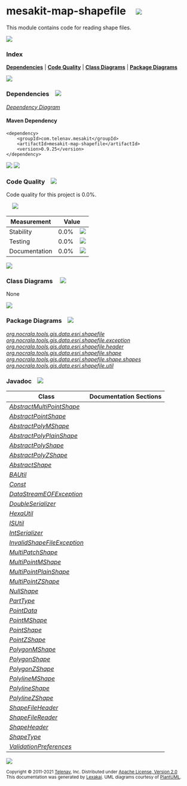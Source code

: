 [//]: # (start-user-text)



[//]: # (end-user-text)

# mesakit-map-shapefile &nbsp;&nbsp; <img src="https://telenav.github.io/telenav-assets/images/icons/gears-32.png" srcset="https://telenav.github.io/telenav-assets/images/icons/gears-32-2x.png 2x"/>

This module contains code for reading shape files.

<img src="https://telenav.github.io/telenav-assets/images/separators/horizontal-line-512.png" srcset="https://telenav.github.io/telenav-assets/images/separators/horizontal-line-512-2x.png 2x"/>

### Index



[**Dependencies**](#dependencies) | [**Code Quality**](#code-quality) | [**Class Diagrams**](#class-diagrams) | [**Package Diagrams**](#package-diagrams)

<img src="https://telenav.github.io/telenav-assets/images/separators/horizontal-line-512.png" srcset="https://telenav.github.io/telenav-assets/images/separators/horizontal-line-512-2x.png 2x"/>

### Dependencies <a name="dependencies"></a> &nbsp;&nbsp; <img src="https://telenav.github.io/telenav-assets/images/icons/dependencies-32.png" srcset="https://telenav.github.io/telenav-assets/images/icons/dependencies-32-2x.png 2x"/>

[*Dependency Diagram*](https://www.mesakit.org/0.9.25/lexakai/mesakit/mesakit-map/shapefile/documentation/diagrams/dependencies.svg)

#### Maven Dependency

    <dependency>
        <groupId>com.telenav.mesakit</groupId>
        <artifactId>mesakit-map-shapefile</artifactId>
        <version>0.9.25</version>
    </dependency>

<img src="https://telenav.github.io/telenav-assets/images/separators/horizontal-line-128.png" srcset="https://telenav.github.io/telenav-assets/images/separators/horizontal-line-128-2x.png 2x"/>

[//]: # (start-user-text)



[//]: # (end-user-text)

<img src="https://telenav.github.io/telenav-assets/images/separators/horizontal-line-128.png" srcset="https://telenav.github.io/telenav-assets/images/separators/horizontal-line-128-2x.png 2x"/>

### Code Quality <a name="code-quality"></a> &nbsp;&nbsp; <img src="https://telenav.github.io/telenav-assets/images/icons/ruler-32.png" srcset="https://telenav.github.io/telenav-assets/images/icons/ruler-32-2x.png 2x"/>

Code quality for this project is 0.0%.  
  
&nbsp; &nbsp; <img src="https://telenav.github.io/telenav-assets/images/meters/meter-0-96.png" srcset="https://telenav.github.io/telenav-assets/images/meters/meter-0-96-2x.png 2x"/>

| Measurement   | Value                    |
|---------------|--------------------------|
| Stability     | 0.0%&nbsp; &nbsp; <img src="https://telenav.github.io/telenav-assets/images/meters/meter-0-96.png" srcset="https://telenav.github.io/telenav-assets/images/meters/meter-0-96-2x.png 2x"/>     |
| Testing       | 0.0%&nbsp; &nbsp; <img src="https://telenav.github.io/telenav-assets/images/meters/meter-0-96.png" srcset="https://telenav.github.io/telenav-assets/images/meters/meter-0-96-2x.png 2x"/>       |
| Documentation | 0.0%&nbsp; &nbsp; <img src="https://telenav.github.io/telenav-assets/images/meters/meter-0-96.png" srcset="https://telenav.github.io/telenav-assets/images/meters/meter-0-96-2x.png 2x"/> |

<img src="https://telenav.github.io/telenav-assets/images/separators/horizontal-line-128.png" srcset="https://telenav.github.io/telenav-assets/images/separators/horizontal-line-128-2x.png 2x"/>

### Class Diagrams <a name="class-diagrams"></a> &nbsp; &nbsp; <img src="https://telenav.github.io/telenav-assets/images/icons/diagram-40.png" srcset="https://telenav.github.io/telenav-assets/images/icons/diagram-40-2x.png 2x"/>

None

<img src="https://telenav.github.io/telenav-assets/images/separators/horizontal-line-128.png" srcset="https://telenav.github.io/telenav-assets/images/separators/horizontal-line-128-2x.png 2x"/>

### Package Diagrams <a name="package-diagrams"></a> &nbsp;&nbsp; <img src="https://telenav.github.io/telenav-assets/images/icons/box-24.png" srcset="https://telenav.github.io/telenav-assets/images/icons/box-24-2x.png 2x"/>

[*org.nocrala.tools.gis.data.esri.shapefile*](https://www.mesakit.org/0.9.25/lexakai/mesakit/mesakit-map/shapefile/documentation/diagrams/org.nocrala.tools.gis.data.esri.shapefile.svg)  
[*org.nocrala.tools.gis.data.esri.shapefile.exception*](https://www.mesakit.org/0.9.25/lexakai/mesakit/mesakit-map/shapefile/documentation/diagrams/org.nocrala.tools.gis.data.esri.shapefile.exception.svg)  
[*org.nocrala.tools.gis.data.esri.shapefile.header*](https://www.mesakit.org/0.9.25/lexakai/mesakit/mesakit-map/shapefile/documentation/diagrams/org.nocrala.tools.gis.data.esri.shapefile.header.svg)  
[*org.nocrala.tools.gis.data.esri.shapefile.shape*](https://www.mesakit.org/0.9.25/lexakai/mesakit/mesakit-map/shapefile/documentation/diagrams/org.nocrala.tools.gis.data.esri.shapefile.shape.svg)  
[*org.nocrala.tools.gis.data.esri.shapefile.shape.shapes*](https://www.mesakit.org/0.9.25/lexakai/mesakit/mesakit-map/shapefile/documentation/diagrams/org.nocrala.tools.gis.data.esri.shapefile.shape.shapes.svg)  
[*org.nocrala.tools.gis.data.esri.shapefile.util*](https://www.mesakit.org/0.9.25/lexakai/mesakit/mesakit-map/shapefile/documentation/diagrams/org.nocrala.tools.gis.data.esri.shapefile.util.svg)

### Javadoc <a name="code-quality"></a> &nbsp;&nbsp; <img src="https://telenav.github.io/telenav-assets/images/icons/books-24.png" srcset="https://telenav.github.io/telenav-assets/images/icons/books-24-2x.png 2x"/>

| Class | Documentation Sections  |
|-------|-------------------------|
| [*AbstractMultiPointShape*](https://www.mesakit.org/0.9.25/javadoc/mesakit/mesakit-map-shapefile/org/nocrala/tools/gis/data/esri/shapefile/shape/shapes/AbstractMultiPointShape.html) |  |  
| [*AbstractPointShape*](https://www.mesakit.org/0.9.25/javadoc/mesakit/mesakit-map-shapefile/org/nocrala/tools/gis/data/esri/shapefile/shape/shapes/AbstractPointShape.html) |  |  
| [*AbstractPolyMShape*](https://www.mesakit.org/0.9.25/javadoc/mesakit/mesakit-map-shapefile/org/nocrala/tools/gis/data/esri/shapefile/shape/shapes/AbstractPolyMShape.html) |  |  
| [*AbstractPolyPlainShape*](https://www.mesakit.org/0.9.25/javadoc/mesakit/mesakit-map-shapefile/org/nocrala/tools/gis/data/esri/shapefile/shape/shapes/AbstractPolyPlainShape.html) |  |  
| [*AbstractPolyShape*](https://www.mesakit.org/0.9.25/javadoc/mesakit/mesakit-map-shapefile/org/nocrala/tools/gis/data/esri/shapefile/shape/shapes/AbstractPolyShape.html) |  |  
| [*AbstractPolyZShape*](https://www.mesakit.org/0.9.25/javadoc/mesakit/mesakit-map-shapefile/org/nocrala/tools/gis/data/esri/shapefile/shape/shapes/AbstractPolyZShape.html) |  |  
| [*AbstractShape*](https://www.mesakit.org/0.9.25/javadoc/mesakit/mesakit-map-shapefile/org/nocrala/tools/gis/data/esri/shapefile/shape/AbstractShape.html) |  |  
| [*BAUtil*](https://www.mesakit.org/0.9.25/javadoc/mesakit/mesakit-map-shapefile/org/nocrala/tools/gis/data/esri/shapefile/util/BAUtil.html) |  |  
| [*Const*](https://www.mesakit.org/0.9.25/javadoc/mesakit/mesakit-map-shapefile/org/nocrala/tools/gis/data/esri/shapefile/shape/Const.html) |  |  
| [*DataStreamEOFException*](https://www.mesakit.org/0.9.25/javadoc/mesakit/mesakit-map-shapefile/org/nocrala/tools/gis/data/esri/shapefile/exception/DataStreamEOFException.html) |  |  
| [*DoubleSerializer*](https://www.mesakit.org/0.9.25/javadoc/mesakit/mesakit-map-shapefile/org/nocrala/tools/gis/data/esri/shapefile/util/DoubleSerializer.html) |  |  
| [*HexaUtil*](https://www.mesakit.org/0.9.25/javadoc/mesakit/mesakit-map-shapefile/org/nocrala/tools/gis/data/esri/shapefile/util/HexaUtil.html) |  |  
| [*ISUtil*](https://www.mesakit.org/0.9.25/javadoc/mesakit/mesakit-map-shapefile/org/nocrala/tools/gis/data/esri/shapefile/util/ISUtil.html) |  |  
| [*IntSerializer*](https://www.mesakit.org/0.9.25/javadoc/mesakit/mesakit-map-shapefile/org/nocrala/tools/gis/data/esri/shapefile/util/IntSerializer.html) |  |  
| [*InvalidShapeFileException*](https://www.mesakit.org/0.9.25/javadoc/mesakit/mesakit-map-shapefile/org/nocrala/tools/gis/data/esri/shapefile/exception/InvalidShapeFileException.html) |  |  
| [*MultiPatchShape*](https://www.mesakit.org/0.9.25/javadoc/mesakit/mesakit-map-shapefile/org/nocrala/tools/gis/data/esri/shapefile/shape/shapes/MultiPatchShape.html) |  |  
| [*MultiPointMShape*](https://www.mesakit.org/0.9.25/javadoc/mesakit/mesakit-map-shapefile/org/nocrala/tools/gis/data/esri/shapefile/shape/shapes/MultiPointMShape.html) |  |  
| [*MultiPointPlainShape*](https://www.mesakit.org/0.9.25/javadoc/mesakit/mesakit-map-shapefile/org/nocrala/tools/gis/data/esri/shapefile/shape/shapes/MultiPointPlainShape.html) |  |  
| [*MultiPointZShape*](https://www.mesakit.org/0.9.25/javadoc/mesakit/mesakit-map-shapefile/org/nocrala/tools/gis/data/esri/shapefile/shape/shapes/MultiPointZShape.html) |  |  
| [*NullShape*](https://www.mesakit.org/0.9.25/javadoc/mesakit/mesakit-map-shapefile/org/nocrala/tools/gis/data/esri/shapefile/shape/shapes/NullShape.html) |  |  
| [*PartType*](https://www.mesakit.org/0.9.25/javadoc/mesakit/mesakit-map-shapefile/org/nocrala/tools/gis/data/esri/shapefile/shape/PartType.html) |  |  
| [*PointData*](https://www.mesakit.org/0.9.25/javadoc/mesakit/mesakit-map-shapefile/org/nocrala/tools/gis/data/esri/shapefile/shape/PointData.html) |  |  
| [*PointMShape*](https://www.mesakit.org/0.9.25/javadoc/mesakit/mesakit-map-shapefile/org/nocrala/tools/gis/data/esri/shapefile/shape/shapes/PointMShape.html) |  |  
| [*PointShape*](https://www.mesakit.org/0.9.25/javadoc/mesakit/mesakit-map-shapefile/org/nocrala/tools/gis/data/esri/shapefile/shape/shapes/PointShape.html) |  |  
| [*PointZShape*](https://www.mesakit.org/0.9.25/javadoc/mesakit/mesakit-map-shapefile/org/nocrala/tools/gis/data/esri/shapefile/shape/shapes/PointZShape.html) |  |  
| [*PolygonMShape*](https://www.mesakit.org/0.9.25/javadoc/mesakit/mesakit-map-shapefile/org/nocrala/tools/gis/data/esri/shapefile/shape/shapes/PolygonMShape.html) |  |  
| [*PolygonShape*](https://www.mesakit.org/0.9.25/javadoc/mesakit/mesakit-map-shapefile/org/nocrala/tools/gis/data/esri/shapefile/shape/shapes/PolygonShape.html) |  |  
| [*PolygonZShape*](https://www.mesakit.org/0.9.25/javadoc/mesakit/mesakit-map-shapefile/org/nocrala/tools/gis/data/esri/shapefile/shape/shapes/PolygonZShape.html) |  |  
| [*PolylineMShape*](https://www.mesakit.org/0.9.25/javadoc/mesakit/mesakit-map-shapefile/org/nocrala/tools/gis/data/esri/shapefile/shape/shapes/PolylineMShape.html) |  |  
| [*PolylineShape*](https://www.mesakit.org/0.9.25/javadoc/mesakit/mesakit-map-shapefile/org/nocrala/tools/gis/data/esri/shapefile/shape/shapes/PolylineShape.html) |  |  
| [*PolylineZShape*](https://www.mesakit.org/0.9.25/javadoc/mesakit/mesakit-map-shapefile/org/nocrala/tools/gis/data/esri/shapefile/shape/shapes/PolylineZShape.html) |  |  
| [*ShapeFileHeader*](https://www.mesakit.org/0.9.25/javadoc/mesakit/mesakit-map-shapefile/org/nocrala/tools/gis/data/esri/shapefile/header/ShapeFileHeader.html) |  |  
| [*ShapeFileReader*](https://www.mesakit.org/0.9.25/javadoc/mesakit/mesakit-map-shapefile/org/nocrala/tools/gis/data/esri/shapefile/ShapeFileReader.html) |  |  
| [*ShapeHeader*](https://www.mesakit.org/0.9.25/javadoc/mesakit/mesakit-map-shapefile/org/nocrala/tools/gis/data/esri/shapefile/shape/ShapeHeader.html) |  |  
| [*ShapeType*](https://www.mesakit.org/0.9.25/javadoc/mesakit/mesakit-map-shapefile/org/nocrala/tools/gis/data/esri/shapefile/shape/ShapeType.html) |  |  
| [*ValidationPreferences*](https://www.mesakit.org/0.9.25/javadoc/mesakit/mesakit-map-shapefile/org/nocrala/tools/gis/data/esri/shapefile/ValidationPreferences.html) |  |  

[//]: # (start-user-text)



[//]: # (end-user-text)

<img src="https://telenav.github.io/telenav-assets/images/separators/horizontal-line-512.png" srcset="https://telenav.github.io/telenav-assets/images/separators/horizontal-line-512-2x.png 2x"/>

<sub>Copyright &#169; 2011-2021 [Telenav](https://telenav.com), Inc. Distributed under [Apache License, Version 2.0](LICENSE)</sub>  
<sub>This documentation was generated by [Lexakai](https://lexakai.org). UML diagrams courtesy of [PlantUML](https://plantuml.com).</sub>
